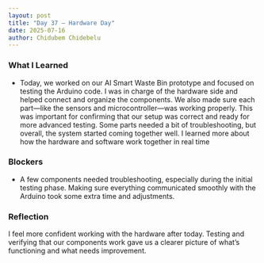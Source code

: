 ```yaml
---
layout: post
title: "Day 37 – Hardware Day"
date: 2025-07-16
author: Chidubem Chidebelu
---
```


### What I Learned
- Today, we worked on our AI Smart Waste Bin prototype and focused on testing the Arduino code. I was in charge of the hardware side and helped connect and organize the components. We also made sure each part—like the sensors and microcontroller—was working properly. This was important for confirming that our setup was correct and ready for more advanced testing. Some parts needed a bit of troubleshooting, but overall, the system started coming together well. I learned more about how the hardware and software work together in real time

### Blockers
- A few components needed troubleshooting, especially during the initial testing phase. Making sure everything communicated smoothly with the Arduino took some extra time and adjustments.

### Reflection
I feel more confident working with the hardware after today. Testing and verifying that our components work gave us a clearer picture of what’s functioning and what needs improvement.
